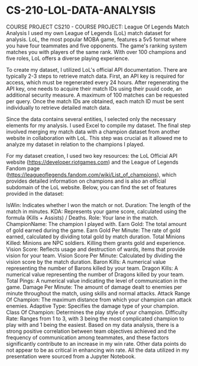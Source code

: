 # CS-210-LOL-DATA-ANALYSIS
COURSE PROJECT
CS210 - COURSE PROJECT: League Of Legends Match Analysis
I used my own League of Legends (LoL) match dataset for analysis. LoL, the most popular MOBA game, features a 5v5 format where you have four teammates and five opponents. The game's ranking system matches you with players of the same rank. With over 100 champions and five roles, LoL offers a diverse playing experience.

To create my dataset, I utilized LoL's official API documentation. There are typically 2-3 steps to retrieve match data. First, an API key is required for access, which must be regenerated every 24 hours. After regenerating the API key, one needs to acquire their match IDs using their puuid code, an additional security measure. A maximum of 100 matches can be requested per query. Once the match IDs are obtained, each match ID must be sent individually to retrieve detailed match data.

Since the data contains several entities, I selected only the necessary elements for my analysis. I used Excel to compile my dataset. The final step involved merging my match data with a champion dataset from another website in collaboration with LoL. This step was crucial as it allowed me to analyze my dataset in relation to the champions I played.

For my dataset creation, I used two key resources: the LoL Official API website (https://developer.riotgames.com) and the League of Legends Fandom page (https://leagueoflegends.fandom.com/wiki/List_of_champions), which provides detailed information on champions and is also an official subdomain of the LoL website. Below, you can find the set of features provided in the dataset:

IsWin: Indicates whether I won the match or not.
Duration: The length of the match in minutes.
KDA: Represents your game score, calculated using the formula (Kills + Assists) / Deaths.
Role: Your lane in the match.
ChampionName: The champion I played with.
Earn Gold: The total amount of gold earned during the game.
Earn Gold Per Minute: The rate of gold earned, calculated by dividing total gold by match duration.
Total Minions Killed: Minions are NPC soldiers. Killing them grants gold and experience.
Vision Score: Reflects usage and destruction of wards, items that provide vision for your team.
Vision Score Per Minute: Calculated by dividing the vision score by the match duration.
Baron Kills: A numerical value representing the number of Barons killed by your team.
Dragon Kills: A numerical value representing the number of Dragons killed by your team.
Total Pings: A numerical value indicating the level of communication in the game.
Damage Per Minute: The amount of damage dealt to enemies per minute throughout the match, using skills and normal attacks.
Attack Range Of Champion: The maximum distance from which your champion can attack enemies.
Adaptive Type: Specifies the damage type of your champion.
Class Of Champion: Determines the play style of your champion.
Difficulty Rate: Ranges from 1 to 3, with 3 being the most complicated champion to play with and 1 being the easiest.                                                                                        Based on my data analysis, there is a strong positive correlation between team objectives achieved and the frequency of communication among teammates, and these factors significantly contribute to an increase in my win rate. Other data points do not appear to be as critical in enhancing win rate. All the data utilized in my presentation were sourced from a Jupyter Notebook.
